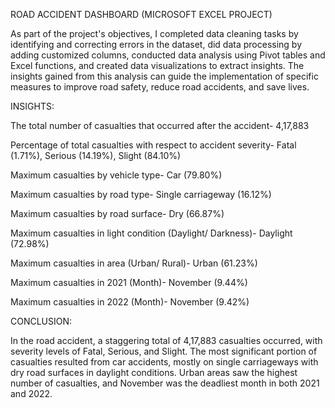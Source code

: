 ROAD ACCIDENT DASHBOARD (MICROSOFT EXCEL PROJECT)

As part of the project's objectives, I completed data cleaning tasks by identifying and correcting errors in the dataset, did data processing by adding customized columns, conducted data analysis using Pivot tables and Excel functions, and created data visualizations to extract insights. The insights gained from this analysis can guide the implementation of specific measures to improve road safety, reduce road accidents, and save lives.

INSIGHTS:

  The total number of casualties that occurred after the accident- 4,17,883

  Percentage of total casualties with respect to accident severity- Fatal (1.71%), Serious (14.19%), Slight (84.10%)

  Maximum casualties by vehicle type- Car (79.80%)

  Maximum casualties by road type- Single carriageway (16.12%)

  Maximum casualties by road surface- Dry (66.87%)

  Maximum casualties in light condition (Daylight/ Darkness)- Daylight (72.98%)

  Maximum casualties in area (Urban/ Rural)- Urban (61.23%)

  Maximum casualties in 2021 (Month)- November (9.44%)

  Maximum casualties in 2022 (Month)- November (9.42%)

CONCLUSION:

In the road accident, a staggering total of 4,17,883 casualties occurred, with severity levels of Fatal, Serious, and Slight. The most significant portion of casualties resulted from car accidents, mostly on single carriageways with dry road surfaces in daylight conditions. Urban areas saw the highest number of casualties, and November was the deadliest month in both 2021 and 2022.

 
